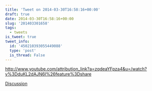 ```yaml
---
title: 'Tweet on 2014-03-30T16:58:16+00:00'
draft: true
date: 2014-03-30T16:58:16+00:00
slug: '201403301658'
tags:
  - tweets
is_tweet: true
tweet_info:
  id: '450210393055449088'
  type: 'post'
  is_thread: False
---
```




<http://www.youtube.com/attribution_link?a=zqdeaYFpza4&u=/watch?v%3DduKL2dAJN6I%26feature%3Dshare>

[Discussion](https://x.com/sytelus/status/450210393055449088)
